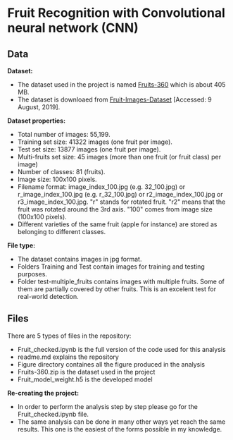# Fruit Recognition with Convolutional neural network (CNN)

## Data

**Dataset:** 
 - The dataset used in the project is named [Fruits-360](https://github.com/khaledhasanzami/Fruit-Recognition-with-CNN/blob/master/fruits-360.rar) which is about 405 MB.
 - The dataset is downloaed from [Fruit-Images-Dataset](https://github.com/Horea94/Fruit-Images-Dataset) [Accessed: 9 August, 2019].

**Dataset properties:** 
 - Total number of images: 55,199.
 - Training set size: 41322 images (one fruit per image).
 - Test set size: 13877 images (one fruit per image).
 - Multi-fruits set size: 45 images (more than one fruit (or fruit class) per image)
 - Number of classes: 81 (fruits).
 - Image size: 100x100 pixels.
 - Filename format: image_index_100.jpg (e.g. 32_100.jpg) or r_image_index_100.jpg (e.g. r_32_100.jpg) or r2_image_index_100.jpg or r3_image_index_100.jpg. "r" stands for rotated fruit. "r2" means that the fruit was rotated around the 3rd axis. "100" comes from image size (100x100 pixels).
 - Different varieties of the same fruit (apple for instance) are stored as belonging to different classes.

**File type:** 
 - The dataset contains images in jpg format. 
 - Folders Training and Test contain images for training and testing purposes.
 - Folder test-multiple_fruits contains images with multiple fruits. Some of them are partially covered by other fruits. This is an excelent test for real-world detection.
## Files
There are 5 types of files in the repository:
 - Fruit_checked.ipynb is the full version of the code used for this analysis
 - readme.md explains the repository
 - Figure directory containes all the figure produced in the analysis
 - Fruits-360.zip is the dataset used in the project
 - Fruit_model_weight.h5 is the developed model

 **Re-creating the project:**
  - In order to perform the analysis step by step please go for the Fruit_checked.ipynb file.
  - The same analysis can be done in many other ways yet reach the same results. This one is the easiest of the forms possible in my knowledge.
